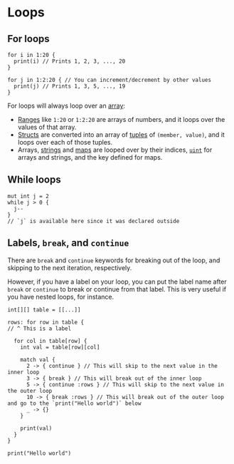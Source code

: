 # Loops

## For loops

```nc
for i in 1:20 {
  print(i) // Prints 1, 2, 3, ..., 20
}

for j in 1:2:20 { // You can increment/decrement by other values
  print(j) // Prints 1, 3, 5, ..., 19
}
```

For loops will always loop over an [array](./types/array):

- [Ranges](./types/range) like `1:20` or `1:2:20` are arrays of numbers, and it loops over the values of that array.
- [Structs](./types/struct) are converted into an array of [tuples](./types/tuple) of `(member, value)`, and it loops over each of those tuples.
- Arrays, [strings](./types/string) and [maps](./types/map)  are looped over by their indices, [`uint`](./types/int#uint) for arrays and strings, and the key defined for maps.

## While loops

```nc
mut int j = 2
while j > 0 {
  j--
}
// `j` is available here since it was declared outside
```

## Labels, `break`, and `continue`

There are `break` and `continue` keywords for breaking out of the loop, and skipping to the next iteration, respectively.

However, if you have a label on your loop, you can put the label name after `break` or `continue` to break or continue from that label. This is very useful if you have nested loops, for instance.

```nc
int[][] table = [[...]]

rows: for row in table {
// ^ This is a label

  for col in table[row] {
    int val = table[row][col]

    match val {
      2 -> { continue } // This will skip to the next value in the inner loop
      3 -> { break } // This will break out of the inner loop
      5 -> { continue :rows } // This will skip to the next value in the outer loop
      10 -> { break :rows } // This will break out of the outer loop and go to the `print("Hello world")` below
      _ -> {}
    }

    print(val)
  }
}

print("Hello world")
```
